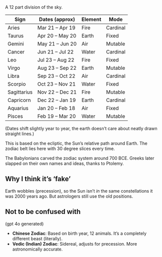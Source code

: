 A 12 part division of the sky.

|Sign|Dates (approx)|Element|Mode|
|---|---|---|---|
|Aries|Mar 21 – Apr 19|Fire|Cardinal|
|Taurus|Apr 20 – May 20|Earth|Fixed|
|Gemini|May 21 – Jun 20|Air|Mutable|
|Cancer|Jun 21 – Jul 22|Water|Cardinal|
|Leo|Jul 23 – Aug 22|Fire|Fixed|
|Virgo|Aug 23 – Sep 22|Earth|Mutable|
|Libra|Sep 23 – Oct 22|Air|Cardinal|
|Scorpio|Oct 23 – Nov 21|Water|Fixed|
|Sagittarius|Nov 22 – Dec 21|Fire|Mutable|
|Capricorn|Dec 22 – Jan 19|Earth|Cardinal|
|Aquarius|Jan 20 – Feb 18|Air|Fixed|
|Pisces|Feb 19 – Mar 20|Water|Mutable|
(Dates shift slightly year to year, the earth doesn’t care about neatly drawn straight lines.)

This is based on the ecliptic, the Sun’s relative path around Earth. The zodiac belt lies here with 30 degree slices every time.

The Babylonians carved the zodiac system around 700 BCE. Greeks later slapped on their own names and ideas, thanks to Ptolemy.

## Why I think it’s ‘fake’

Earth wobbles (precession), so the Sun isn’t *in* the same constellations it was 2000 years ago. But astrologers still use the old positions.

## Not to be confused with

(gpt 4o generated)
- **Chinese Zodiac**: Based on birth year, 12 animals. It’s a completely different beast (literally).
- **Vedic (Indian) Zodiac**: Sidereal, adjusts for precession. More astronomically accurate.